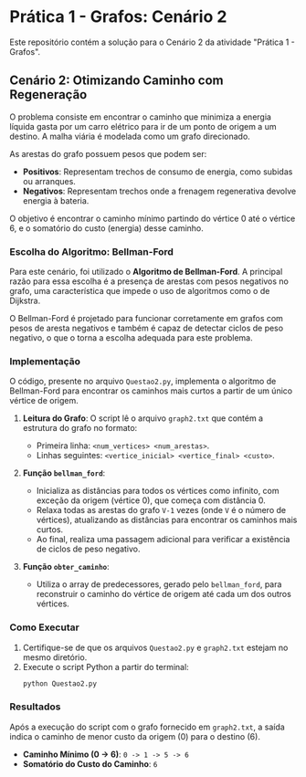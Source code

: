 # Prática 1 - Grafos: Cenário 2

Este repositório contém a solução para o Cenário 2 da atividade "Prática 1 - Grafos".

## Cenário 2: Otimizando Caminho com Regeneração

O problema consiste em encontrar o caminho que minimiza a energia líquida gasta por um carro elétrico para ir de um ponto de origem a um destino. A malha viária é modelada como um grafo direcionado.

As arestas do grafo possuem pesos que podem ser:
* **Positivos**: Representam trechos de consumo de energia, como subidas ou arranques.
* **Negativos**: Representam trechos onde a frenagem regenerativa devolve energia à bateria.

O objetivo é encontrar o caminho mínimo partindo do vértice 0 até o vértice 6, e o somatório do custo (energia) desse caminho.

### Escolha do Algoritmo: Bellman-Ford

Para este cenário, foi utilizado o **Algoritmo de Bellman-Ford**. A principal razão para essa escolha é a presença de arestas com pesos negativos no grafo, uma característica que impede o uso de algoritmos como o de Dijkstra.

O Bellman-Ford é projetado para funcionar corretamente em grafos com pesos de aresta negativos e também é capaz de detectar ciclos de peso negativo, o que o torna a escolha adequada para este problema.

### Implementação

O código, presente no arquivo `Questao2.py`, implementa o algoritmo de Bellman-Ford para encontrar os caminhos mais curtos a partir de um único vértice de origem.

1.  **Leitura do Grafo**: O script lê o arquivo `graph2.txt` que contém a estrutura do grafo no formato:
    * Primeira linha: `<num_vertices> <num_arestas>`.
    * Linhas seguintes: `<vertice_inicial> <vertice_final> <custo>`.

2.  **Função `bellman_ford`**:
    * Inicializa as distâncias para todos os vértices como infinito, com exceção da origem (vértice 0), que começa com distância 0.
    * Relaxa todas as arestas do grafo `V-1` vezes (onde `V` é o número de vértices), atualizando as distâncias para encontrar os caminhos mais curtos.
    * Ao final, realiza uma passagem adicional para verificar a existência de ciclos de peso negativo.

3.  **Função `obter_caminho`**:
    * Utiliza o array de predecessores, gerado pelo `bellman_ford`, para reconstruir o caminho do vértice de origem até cada um dos outros vértices.

### Como Executar

1.  Certifique-se de que os arquivos `Questao2.py` e `graph2.txt` estejam no mesmo diretório.
2.  Execute o script Python a partir do terminal:
    ```bash
    python Questao2.py
    ```

### Resultados

Após a execução do script com o grafo fornecido em `graph2.txt`, a saída indica o caminho de menor custo da origem (0) para o destino (6).

* **Caminho Mínimo (0 -> 6)**: `0 -> 1 -> 5 -> 6`
* **Somatório do Custo do Caminho**: `6`
